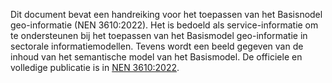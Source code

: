 Dit document bevat een handreiking voor het toepassen van het Basisnodel geo-informatie (NEN 3610:2022). Het is bedoeld als service-informatie om te ondersteunen bij het toepassen van het Basismodel geo-informatie in sectorale informatiemodellen. Tevens wordt een beeld gegeven van de inhoud van het semantische model van het Basismodel. De officiele en volledige publicatie is in [NEN 3610:2022](https://www.nen.nl/nen-3610-2022-nl-296137).
